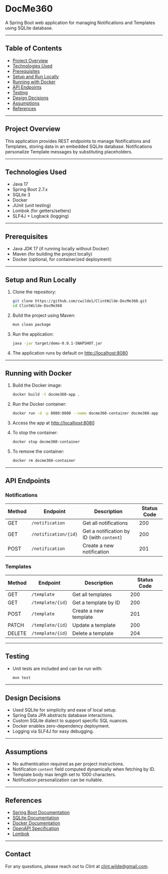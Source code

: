 
# DocMe360

A Spring Boot web application for managing Notifications and Templates using SQLite database.

---

## Table of Contents

- [Project Overview](#project-overview)  
- [Technologies Used](#technologies-used)  
- [Prerequisites](#prerequisites)  
- [Setup and Run Locally](#setup-and-run-locally)  
- [Running with Docker](#running-with-docker)  
- [API Endpoints](#api-endpoints)  
- [Testing](#testing)  
- [Design Decisions](#design-decisions)  
- [Assumptions](#assumptions)  
- [References](#references)  

---

## Project Overview

This application provides REST endpoints to manage Notifications and Templates, storing data in an embedded SQLite database. Notifications personalize Template messages by substituting placeholders.

---

## Technologies Used

- Java 17
- Spring Boot 2.7.x
- SQLite 3
- Docker
- JUnit (unit testing)
- Lombok (for getters/setters)
- SLF4J + Logback (logging)

---

## Prerequisites

- Java JDK 17 (if running locally without Docker)
- Maven (for building the project locally)
- Docker (optional, for containerized deployment)

---

## Setup and Run Locally

1. Clone the repository:

   ```bash
   git clone https://github.com/cwilde1/ClintWilde-DocMe360.git
   cd ClintWilde-DocMe360
   ```

2. Build the project using Maven:

   ```bash
   mvn clean package
   ```

3. Run the application:

   ```bash
   java -jar target/demo-0.0.1-SNAPSHOT.jar
   ```

4. The application runs by default on [http://localhost:8080](http://localhost:8080)

---

## Running with Docker

1. Build the Docker image:

   ```bash
   docker build -t docme360-app .
   ```

2. Run the Docker container:

   ```bash
   docker run -d -p 8080:8080 --name docme360-container docme360-app
   ```

3. Access the app at [http://localhost:8080](http://localhost:8080)

4. To stop the container:

   ```bash
   docker stop docme360-container
   ```

5. To remove the container:

   ```bash
   docker rm docme360-container
   ```

---

## API Endpoints

### Notifications

| Method | Endpoint             | Description                                   | Status Code |
| ------ | -------------------- | --------------------------------------------- | ----------- |
| GET    | `/notification`      | Get all notifications                         | 200         |
| GET    | `/notification/{id}` | Get a notification by ID (with `content`)     | 200         |
| POST   | `/notification`      | Create a new notification                     | 201         |

### Templates

| Method | Endpoint         | Description               | Status Code |
| ------ | ---------------- | ------------------------- | ----------- |
| GET    | `/template`      | Get all templates         | 200         |
| GET    | `/template/{id}` | Get a template by ID      | 200         |
| POST   | `/template`      | Create a new template     | 201         |
| PATCH  | `/template/{id}` | Update a template         | 200         |
| DELETE | `/template/{id}` | Delete a template         | 204         |

---

## Testing

- Unit tests are included and can be run with:

  ```bash
  mvn test
  ```

---

## Design Decisions

- Used SQLite for simplicity and ease of local setup.
- Spring Data JPA abstracts database interactions.
- Custom SQLite dialect to support specific SQL nuances.
- Docker enables zero-dependency deployment.
- Logging via SLF4J for easy debugging.

---

## Assumptions

- No authentication required as per project instructions.
- Notification `content` field computed dynamically when fetching by ID.
- Template body max length set to 1000 characters.
- Notification personalization can be nullable.

---

## References

- [Spring Boot Documentation](https://spring.io/projects/spring-boot)
- [SQLite Documentation](https://sqlite.org/index.html)
- [Docker Documentation](https://docs.docker.com/)
- [OpenAPI Specification](https://www.openapis.org/)
- [Lombok](https://projectlombok.org/)

---

## Contact

For any questions, please reach out to Clint at clint.wilde@gmail.com.

